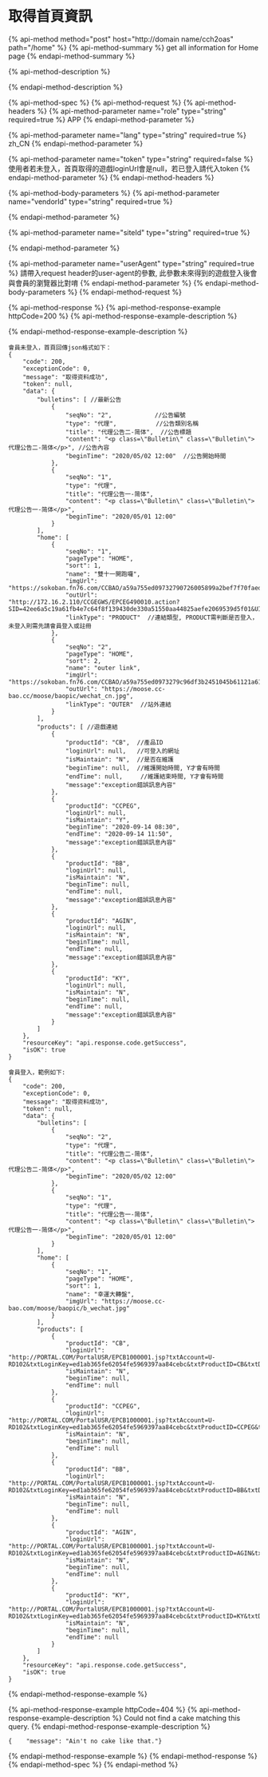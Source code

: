 # 取得首頁資訊

{% api-method method="post" host="http://domain name/cch2oas" path="/home" %}
{% api-method-summary %}
get all information for Home page
{% endapi-method-summary %}

{% api-method-description %}

{% endapi-method-description %}

{% api-method-spec %}
{% api-method-request %}
{% api-method-headers %}
{% api-method-parameter name="role" type="string" required=true %}
APP
{% endapi-method-parameter %}

{% api-method-parameter name="lang" type="string" required=true %}
zh\_CN
{% endapi-method-parameter %}

{% api-method-parameter name="token" type="string" required=false %}
使用者若未登入，首頁取得的遊戲loginUrl會是null，若已登入請代入token
{% endapi-method-parameter %}
{% endapi-method-headers %}

{% api-method-body-parameters %}
{% api-method-parameter name="vendorId" type="string" required=true %}

{% endapi-method-parameter %}

{% api-method-parameter name="siteId" type="string" required=true %}

{% endapi-method-parameter %}

{% api-method-parameter name="userAgent" type="string" required=true %}
請帶入request header的user-agent的參數, 此參數未來得到的遊戲登入後會與會員的瀏覽器比對唷
{% endapi-method-parameter %}
{% endapi-method-body-parameters %}
{% endapi-method-request %}

{% api-method-response %}
{% api-method-response-example httpCode=200 %}
{% api-method-response-example-description %}

{% endapi-method-response-example-description %}

```
會員未登入，首頁回傳json格式如下：
{
    "code": 200,
    "exceptionCode": 0,
    "message": "取得资料成功",
    "token": null,
    "data": {
        "bulletins": [ //最新公告
            {
                "seqNo": "2",            //公告編號
                "type": "代理",           //公告類別名稱
                "title": "代理公告二-简体",  //公告標題
                "content": "<p class=\"Bulletin\" class=\"Bulletin\">代理公告二-简体</p>", //公告內容
                "beginTime": "2020/05/02 12:00"  //公告開始時間
            },
            {
                "seqNo": "1",
                "type": "代理",
                "title": "代理公告一-简体",
                "content": "<p class=\"Bulletin\" class=\"Bulletin\">代理公告一-简体</p>",
                "beginTime": "2020/05/01 12:00"
            }
        ],
        "home": [
            {
                "seqNo": "1",
                "pageType": "HOME",
                "sort": 1,
                "name": "雙十一開跑囉",
                "imgUrl": "https://sokoban.fn76.com/CCBAO/a59a755ed09732790726005899a2bef7f70faed06550e80be366569d3db2be54",
                "outUrl": "http://172.16.2.110/CCGEGWS/EPCEG490010.action?SID=42ee6a5c19a61fb4e7c64f8f139430de330a51550aa44825aefe2069539d5f01&UID=CCP5579&lang=zh_CN&timeZone=plus8:00&gameKey=FORTUNEINGOT",
                "linkType": "PRODUCT"  //連結類型, PRODUCT需判斷是否登入，未登入則需先請會員登入或註冊
            },
            {
                "seqNo": "2",
                "pageType": "HOME",
                "sort": 2,
                "name": "outer link",
                "imgUrl": "https://sokoban.fn76.com/CCBAO/a59a755ed0973279c96df3b2451045b61121a61ea39f5c02",
                "outUrl": "https://moose.cc-bao.cc/moose/baopic/wechat_cn.jpg",
                "linkType": "OUTER"  //站外連結
            }
        ],
        "products": [ //遊戲連結
            {
                "productId": "CB",  //產品ID
                "loginUrl": null,   //可登入的網址
                "isMaintain": "N",  //是否在維護
                "beginTime": null,  //維護開始時間, Y才會有時間
                "endTime": null,     //維護結束時間, Y才會有時間
                "message":"exception錯誤訊息內容"
            },
            {
                "productId": "CCPEG",
                "loginUrl": null,
                "isMaintain": "Y",
                "beginTime": "2020-09-14 08:30", 
                "endTime": "2020-09-14 11:50",
                "message":"exception錯誤訊息內容"
            },
            {
                "productId": "BB",
                "loginUrl": null,
                "isMaintain": "N",
                "beginTime": null,
                "endTime": null,
                "message":"exception錯誤訊息內容"
            },
            {
                "productId": "AGIN",
                "loginUrl": null,
                "isMaintain": "N",
                "beginTime": null,
                "endTime": null,
                "message":"exception錯誤訊息內容"
            },
            {
                "productId": "KY",
                "loginUrl": null,
                "isMaintain": "N",
                "beginTime": null,
                "endTime": null,
                "message":"exception錯誤訊息內容"
            }
        ]
    },
    "resourceKey": "api.response.code.getSuccess",
    "isOK": true
}

會員登入，範例如下:
{
    "code": 200,
    "exceptionCode": 0,
    "message": "取得资料成功",
    "token": null,
    "data": {
        "bulletins": [
            {
                "seqNo": "2",
                "type": "代理",
                "title": "代理公告二-简体",
                "content": "<p class=\"Bulletin\" class=\"Bulletin\">代理公告二-简体</p>",
                "beginTime": "2020/05/02 12:00"
            },
            {
                "seqNo": "1",
                "type": "代理",
                "title": "代理公告一-简体",
                "content": "<p class=\"Bulletin\" class=\"Bulletin\">代理公告一-简体</p>",
                "beginTime": "2020/05/01 12:00"
            }
        ],
        "home": [
            {
                "seqNo": "1",
                "pageType": "HOME",
                "sort": 1,
                "name": "幸運大轉盤",
                "imgUrl": "https://moose.cc-bao.com/moose/baopic/b_wechat.jpg"
            }
        ],
        "products": [
            {
                "productId": "CB",
                "loginUrl": "http://PORTAL.COM/PortalUSR/EPCB1000001.jsp?txtAccount=U-RD102&txtLoginKey=ed1ab365fe62054fe5969397aa84cebc&txtProductID=CB&txtDevice=MOBILE&p=PortalOpenAPI",
                "isMaintain": "N",
                "beginTime": null,
                "endTime": null
            },
            {
                "productId": "CCPEG",
                "loginUrl": "http://PORTAL.COM/PortalUSR/EPCB1000001.jsp?txtAccount=U-RD102&txtLoginKey=ed1ab365fe62054fe5969397aa84cebc&txtProductID=CCPEG&txtDevice=MOBILE&p=PortalOpenAPI",
                "isMaintain": "N",
                "beginTime": null,
                "endTime": null
            },
            {
                "productId": "BB",
                "loginUrl": "http://PORTAL.COM/PortalUSR/EPCB1000001.jsp?txtAccount=U-RD102&txtLoginKey=ed1ab365fe62054fe5969397aa84cebc&txtProductID=BB&txtDevice=MOBILE&p=PortalOpenAPI",
                "isMaintain": "N",
                "beginTime": null,
                "endTime": null
            },
            {
                "productId": "AGIN",
                "loginUrl": "http://PORTAL.COM/PortalUSR/EPCB1000001.jsp?txtAccount=U-RD102&txtLoginKey=ed1ab365fe62054fe5969397aa84cebc&txtProductID=AGIN&txtDevice=MOBILE&p=PortalOpenAPI",
                "isMaintain": "N",
                "beginTime": null,
                "endTime": null
            },
            {
                "productId": "KY",
                "loginUrl": "http://PORTAL.COM/PortalUSR/EPCB1000001.jsp?txtAccount=U-RD102&txtLoginKey=ed1ab365fe62054fe5969397aa84cebc&txtProductID=KY&txtDevice=MOBILE&p=PortalOpenAPI",
                "isMaintain": "N",
                "beginTime": null,
                "endTime": null
            }
        ]
    },
    "resourceKey": "api.response.code.getSuccess",
    "isOK": true
}
```
{% endapi-method-response-example %}

{% api-method-response-example httpCode=404 %}
{% api-method-response-example-description %}
Could not find a cake matching this query.
{% endapi-method-response-example-description %}

```
{    "message": "Ain't no cake like that."}
```
{% endapi-method-response-example %}
{% endapi-method-response %}
{% endapi-method-spec %}
{% endapi-method %}



